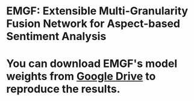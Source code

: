 # EMGF: Extensible Multi-Granularity Fusion Network for Aspect-based Sentiment Analysis

# You can download EMGF's model weights from [Google Drive]() to reproduce the results.
